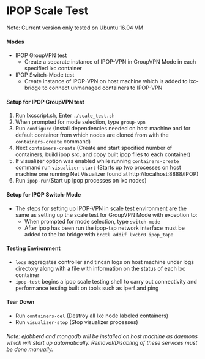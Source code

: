 # IPOP Scale Test
Note: Current version only tested on Ubuntu 16.04 VM
#### Modes
* IPOP GroupVPN test
    * Create a separate instance of IPOP-VPN in GroupVPN Mode in each specified lxc container
* IPOP Switch-Mode test
   * Create instance of IPOP-VPN on host machine which is added to lxc-bridge to connect unmanaged containers to IPOP-VPN
#### Setup for IPOP GroupVPN test
1. Run lxcscript.sh, Enter `./scale_test.sh`
2. When prompted for mode selection, type `group-vpn`
3. Run `configure` (Install dependencies needed on host machine and for default container from which nodes are cloned from with the `containers-create` command)
4. Next `containers-create` (Create and start specified number of containers, build ipop src, and copy built ipop files to each container)
5. If visualizer option was enabled while running `containers-create` command run `visualizer-start` (Starts up two processes on host machine one running Net Visualizer found at http://localhost:8888/IPOP)
6. Run `ipop-run`(Start up ipop processes on lxc nodes)
#### Setup for IPOP Switch-Mode
* The steps for setting up IPOP-VPN in scale test environment are the same as setting up the scale test for GroupVPN Mode with exception to:
    * When prompted for mode selection, type `switch-mode`
    * After ipop has been run the ipop-tap network interface must be added to the lxc bridge with `brctl addif lxcbr0 ipop_tap0`
#### Testing Environment
*  `logs` aggregates controller and tincan logs on host machine under logs directory along with a file with information on the status of each lxc container
* `ipop-test` begins a ipop scale testing shell to carry out connectivity and performance testing built on tools such as iperf and ping
#### Tear Down
* Run `containers-del` (Destroy all lxc node labeled containers)
* Run `visualizer-stop` (Stop visualizer processes)
###### Note: ejabberd and mongodb will be installed on host machine as daemons which will start up automatically. Removal/Disabling of these services must be done manually.
